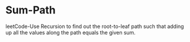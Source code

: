 # Sum-Path
leetCode-Use Recursion to find out the root-to-leaf path such that adding up all the values along the path equals the given sum.
